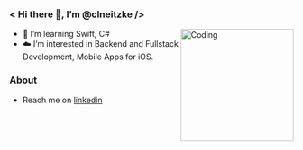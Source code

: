 ### < Hi there 👋,  I’m @clneitzke />

<!-- img align="right" alt="Coding" width="200" src="https://cdn.dribbble.com/users/1059583/screenshots/4171367/coding-freak.gif" -->
<img align="right" alt="Coding" width="200" src="https://techcrunch.com/wp-content/uploads/2014/02/flappy.gif?w=1390&crop=1">

- 🔭 I’m learning Swift, C# <br/>
- ☁️ I’m interested in Backend and Fullstack Development, Mobile Apps for iOS.

### About

- Reach me on [linkedin](https://linkedin.com/in/clneitzke/)

